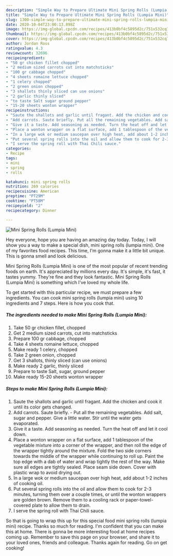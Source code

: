 ```yaml
---
description: "Simple Way to Prepare Ultimate Mini Spring Rolls (Lumpia Mini)"
title: "Simple Way to Prepare Ultimate Mini Spring Rolls (Lumpia Mini)"
slug: 1300-simple-way-to-prepare-ultimate-mini-spring-rolls-lumpia-mini
date: 2020-10-04T23:00:13.898Z
image: https://img-global.cpcdn.com/recipes/413b0bf4c5895d2c/751x532cq70/mini-spring-rolls-lumpia-mini-recipe-main-photo.jpg
thumbnail: https://img-global.cpcdn.com/recipes/413b0bf4c5895d2c/751x532cq70/mini-spring-rolls-lumpia-mini-recipe-main-photo.jpg
cover: https://img-global.cpcdn.com/recipes/413b0bf4c5895d2c/751x532cq70/mini-spring-rolls-lumpia-mini-recipe-main-photo.jpg
author: Jordan Ross
ratingvalue: 4.3
reviewcount: 32696
recipeingredient:
- "50 gr chicken fillet chopped"
- "2 medium sized carrots cut into matchsticks"
- "100 gr cabbage chopped"
- "4 sheets romaine lettuce chopped"
- "1 celery chopped"
- "2 green onion chopped"
- "3 shallots thinly sliced can use onions"
- "2 garlic thinly sliced"
- "to taste Salt sugar ground pepper"
- "15-20 sheets wonton wrapper"
recipeinstructions:
- "Saute the shallots and garlic until fragant. Add the chicken and cook it until its color gets changed."
- "Add carrots. Saute briefly. Put all the remaining vegetables. Add salt, sugar and pepper. Give a little water. Stir until the water gets evaporated."
- "Give it a taste. Add seasoning as needed. Turn the heat off and let it cool down."
- "Place a wonton wrapper on a flat surface, add 1 tablespoon of the vegetable mixture into a corner of the wrapper, and then roll the edge of the wrapper tightly around the mixture. Fold the two side corners towards the middle of the wrapper while continuing to roll up. Paint the top edge with a dab of water and wrap tightly the rest of the way. Make sure all edges are tightly sealed. Place seam side down. Cover with plastic wrap to avoid drying out."
- "In a large wok or medium saucepan over high heat, add about 1-2 inches of cooking oil."
- "Put several spring rolls into the oil and allow them to cook for 2-3 minutes, turning them over a couple times, or until the wonton wrappers are golden brown. Remove them to a cooling rack or paper-towel-covered plate to allow them to drain."
- "I serve the spring roll with Thai Chili sauce."
categories:
- Recipe
tags:
- mini
- spring
- rolls

katakunci: mini spring rolls 
nutrition: 269 calories
recipecuisine: American
preptime: "PT29M"
cooktime: "PT58M"
recipeyield: "2"
recipecategory: Dinner

---
```



![Mini Spring Rolls (Lumpia Mini)](https://img-global.cpcdn.com/recipes/413b0bf4c5895d2c/751x532cq70/mini-spring-rolls-lumpia-mini-recipe-main-photo.jpg)

Hey everyone, hope you are having an amazing day today. Today, I will show you a way to make a special dish, mini spring rolls (lumpia mini). One of my favorites food recipes. This time, I'm gonna make it a little bit unique. This is gonna smell and look delicious.



Mini Spring Rolls (Lumpia Mini) is one of the most popular of recent trending foods on earth. It's appreciated by millions every day. It's simple, it's fast, it tastes yummy. They're fine and they look fantastic. Mini Spring Rolls (Lumpia Mini) is something which I've loved my whole life.


To get started with this particular recipe, we must prepare a few ingredients. You can cook mini spring rolls (lumpia mini) using 10 ingredients and 7 steps. Here is how you cook that.

<!--inarticleads1-->

##### The ingredients needed to make Mini Spring Rolls (Lumpia Mini):

1. Take 50 gr chicken fillet, chopped
1. Get 2 medium sized carrots, cut into matchsticks
1. Prepare 100 gr cabbage, chopped
1. Take 4 sheets romaine lettuce, chopped
1. Make ready 1 celery, chopped
1. Take 2 green onion, chopped
1. Get 3 shallots, thinly sliced (can use onions)
1. Make ready 2 garlic, thinly sliced
1. Prepare to taste Salt, sugar, ground pepper
1. Make ready 15-20 sheets wonton wrapper




<!--inarticleads2-->

##### Steps to make Mini Spring Rolls (Lumpia Mini):

1. Saute the shallots and garlic until fragant. Add the chicken and cook it until its color gets changed.
1. Add carrots. Saute briefly. - Put all the remaining vegetables. Add salt, sugar and pepper. Give a little water. Stir until the water gets evaporated.
1. Give it a taste. Add seasoning as needed. Turn the heat off and let it cool down.
1. Place a wonton wrapper on a flat surface, add 1 tablespoon of the vegetable mixture into a corner of the wrapper, and then roll the edge of the wrapper tightly around the mixture. Fold the two side corners towards the middle of the wrapper while continuing to roll up. Paint the top edge with a dab of water and wrap tightly the rest of the way. Make sure all edges are tightly sealed. Place seam side down. Cover with plastic wrap to avoid drying out.
1. In a large wok or medium saucepan over high heat, add about 1-2 inches of cooking oil.
1. Put several spring rolls into the oil and allow them to cook for 2-3 minutes, turning them over a couple times, or until the wonton wrappers are golden brown. Remove them to a cooling rack or paper-towel-covered plate to allow them to drain.
1. I serve the spring roll with Thai Chili sauce.




So that is going to wrap this up for this special food mini spring rolls (lumpia mini) recipe. Thanks so much for reading. I'm confident that you can make this at home. There is gonna be more interesting food at home recipes coming up. Remember to save this page on your browser, and share it to your loved ones, friends and colleague. Thanks again for reading. Go on get cooking!
